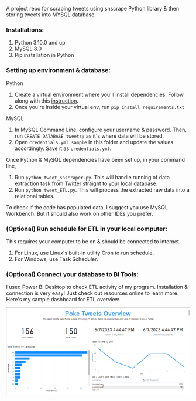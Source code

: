 
A project repo for scraping tweets using snscrape Python library & then storing tweets into MYSQL database.

**<h3>Installations:</h3>**
1. Python 3.10.0 and up 
2. MySQL 8.0
3. Pip installation in Python

**<h3>Setting up environment & database:</h3>**

Python
1. Create a virtual environment where you'll install dependencies. Follow along with this <a href='https://www.freecodecamp.org/news/how-to-setup-virtual-environments-in-python/'>instruction</a>.
2. Once you're inside your virtual env, run `pip install requirements.txt`

MySQL
1. In MySQL Command Line, configure your username & password. Then, run `CREATE DATABASE tweets;` as it's where data will be stored.
2. Open `credentials.yml.sample` in this folder and update the values accordingly. Save it as `credentials.yml`. 

Once Python & MySQL dependencies have been set up, in your command line, 
1. Run `python tweet_snscraper.py`. This will handle running of data extraction task from Twitter straight to your local database. 
2. Run `python tweet_ETL.py`. This will process the extracted raw data into a relational tables. 

To check if the code has populated data, I suggest you use MySQL Workbench. But it should also work on other IDEs you prefer. 

**<h3>(Optional) Run schedule for ETL in your local computer:</h3>**

This requires your computer to be on & should be connected to internet.
1. For Linux, use Linux's built-in utility Cron to run schedule.
2. For Windows, use Task Scheduler.

**<h3>(Optional) Connect your database to BI Tools:</h3>**
I used Power BI Desktop to check ETL activity of my program. Installation & connection is very easy! Just check out resources online to learn more. Here's my sample dashboard for ETL overview.

![sample dash for my database](/image/sample_dash.png)